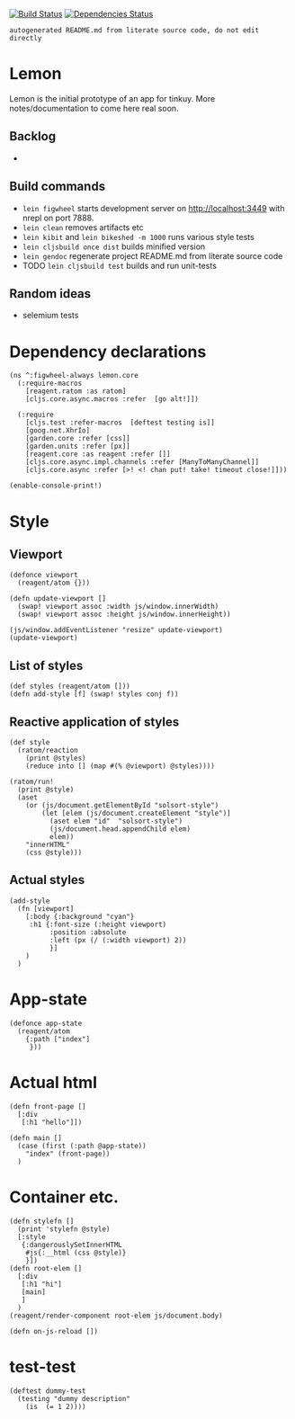     
[![Build Status](https://travis-ci.org/rasmuserik/lemon.svg?branch=master)](https://travis-ci.org/rasmuserik/lemon)
[![Dependencies Status](http://jarkeeper.com/rasmuserik/lemon/status.png)](http://jarkeeper.com/rasmuserik/lemon)

`autogenerated README.md from literate source code, do not edit directly`

# Lemon

Lemon is the initial prototype of an app for tinkuy.
More notes/documentation to come here real soon.

## Backlog

-

## Build commands

- `lein figwheel` starts development server on [http://localhost:3449](http://localhost:3449/) with nrepl on port 7888.
- `lein clean` removes artifacts etc
- `lein kibit` and `lein bikeshed -m 1000` runs various style tests
- `lein cljsbuild once dist` builds minified version
- `lein gendoc` regenerate project README.md from literate source code
- TODO `lein cljsbuild test` builds and run unit-tests

## Random ideas

- selemium tests

# Dependency declarations
    
    (ns ^:figwheel-always lemon.core
      (:require-macros
        [reagent.ratom :as ratom]
        [cljs.core.async.macros :refer  [go alt!]])
    
      (:require
        [cljs.test :refer-macros  [deftest testing is]]
        [goog.net.XhrIo]
        [garden.core :refer [css]]
        [garden.units :refer [px]]
        [reagent.core :as reagent :refer []]
        [cljs.core.async.impl.channels :refer [ManyToManyChannel]]
        [cljs.core.async :refer [>! <! chan put! take! timeout close!]]))
    
    (enable-console-print!)
    
# Style
## Viewport

    
    (defonce viewport 
      (reagent/atom {}))
    
    (defn update-viewport []
      (swap! viewport assoc :width js/window.innerWidth)
      (swap! viewport assoc :height js/window.innerHeight))
    
    (js/window.addEventListener "resize" update-viewport)
    (update-viewport)
    
## List of styles

    
    (def styles (reagent/atom []))
    (defn add-style [f] (swap! styles conj f))
    
## Reactive application of styles
    
    (def style
      (ratom/reaction
        (print @styles)
        (reduce into [] (map #(% @viewport) @styles))))
    
    (ratom/run!
      (print @style)
      (aset
        (or (js/document.getElementById "solsort-style")
            (let [elem (js/document.createElement "style")]
              (aset elem "id"  "solsort-style")
              (js/document.head.appendChild elem)
              elem))
        "innerHTML"
        (css @style)))
    
## Actual styles
    
    
    (add-style 
      (fn [viewport]
        [:body {:background "cyan"}
         :h1 {:font-size (:height viewport)
              :position :absolute
              :left (px (/ (:width viewport) 2))
              }]
        )
      )
    
# App-state
    
    (defonce app-state
      (reagent/atom
        {:path ["index"]
         }))
    
# Actual html
    
    (defn front-page []
      [:div
       [:h1 "hello"]])
    
    (defn main []
      (case (first (:path @app-state))
        "index" (front-page))
      )
    
# Container etc.
    
    
    (defn stylefn []
      (print 'stylefn @style)
      [:style 
       {:dangerouslySetInnerHTML
        #js{:__html (css @style)}
        }])
    (defn root-elem []
      [:div
       [:h1 "hi"]
       [main]
       ]
      )
    (reagent/render-component root-elem js/document.body)
    
    (defn on-js-reload [])
    
# test-test
    
    (deftest dummy-test
      (testing "dummy description"
        (is  (= 1 2))))
